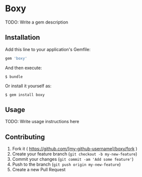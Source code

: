 # Boxy

TODO: Write a gem description

## Installation

Add this line to your application's Gemfile:

```ruby
gem 'boxy'
```

And then execute:

    $ bundle

Or install it yourself as:

    $ gem install boxy

## Usage

TODO: Write usage instructions here

## Contributing

1. Fork it ( https://github.com/[my-github-username]/boxy/fork )
2. Create your feature branch (`git checkout -b my-new-feature`)
3. Commit your changes (`git commit -am 'Add some feature'`)
4. Push to the branch (`git push origin my-new-feature`)
5. Create a new Pull Request
